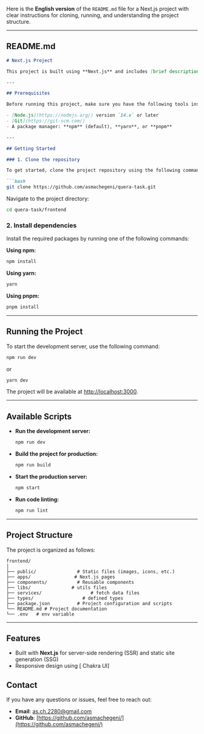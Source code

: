 Here is the **English version** of the `README.md` file for a Next.js project with clear instructions for cloning, running, and understanding the project structure.

---

## **README.md**

```markdown
# Next.js Project

This project is built using **Next.js** and includes [brief description of the project's features].

---

## Prerequisites

Before running this project, make sure you have the following tools installed:

- [Node.js](https://nodejs.org/) version `14.x` or later
- [Git](https://git-scm.com/)
- A package manager: **npm** (default), **yarn**, or **pnpm**

---

## Getting Started

### 1. Clone the repository

To get started, clone the project repository using the following command:

```bash
git clone https://github.com/asmachegeni/quera-task.git
```

Navigate to the project directory:

```bash
cd quera-task/frontend
```

### 2. Install dependencies

Install the required packages by running one of the following commands:

**Using npm:**
```bash
npm install
```

**Using yarn:**
```bash
yarn
```

**Using pnpm:**
```bash
pnpm install
```

---

## Running the Project

To start the development server, use the following command:

```bash
npm run dev
```
or
```bash
yarn dev
```

The project will be available at [http://localhost:3000](http://localhost:3000).

---

## Available Scripts

- **Run the development server:**
  ```bash
  npm run dev
  ```
- **Build the project for production:**
  ```bash
  npm run build
  ```
- **Start the production server:**
  ```bash
  npm start
  ```
- **Run code linting:**
  ```bash
  npm run lint
  ```

---

## Project Structure

The project is organized as follows:

```
frontend/
│
├── public/               # Static files (images, icons, etc.)
├── apps/                # Next.js pages
├── components/           # Reusable components
├── libs/               # utils files
├── services/                  # fetch data files
├── types/                  # defined types
├── package.json          # Project configuration and scripts
└── README.md # Project documentation
└── .env   # env variable
```

---

## Features

- Built with **Next.js** for server-side rendering (SSR) and static site generation (SSG)
- Responsive design using [ Chakra UI]



## Contact

If you have any questions or issues, feel free to reach out:

- **Email**: [as.ch.2280@gmail.com](mailto:as.ch.2280@gmail.com)
- **GitHub**: [https://github.com/asmachegeni/](https://github.com/asmachegeni/)
```
